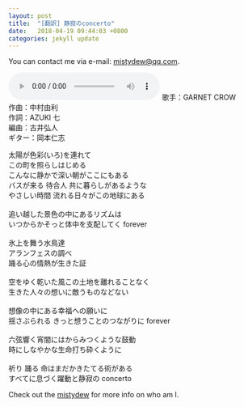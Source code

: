 ```yaml
---
layout: post
title:  "[翻訳] 静寂のconcerto"
date:   2018-04-19 09:44:03 +0800
categories: jekyll update
---
```

You can contact me via e-mail: [mistydew@qq.com](https://en.mail.qq.com).

<audio controls>
  <source src="/music/静寂のconcerto.mp3" type="audio/mpeg">
您的浏览器不支持 audio 元素。
</audio>
歌手：GARNET CROW<br>
作曲：中村由利<br>
作詞：AZUKI 七<br>
編曲：古井弘人<br>
ギター：岡本仁志<br>

太陽が色彩(いろ)を連れて
<br>
この町を照らしはじめる
<br>
こんなに静かで深い朝がここにもある
<br>
バスが来る 待合人 共に暮らしがあるような
<br>
やさしい時間 流れる日々がこの地球にある
<br>
<br>
追い越した景色の中にあるリズムは
<br>
いつからかそっと体中を支配してく forever
<br>
<br>
氷上を舞う水鳥達
<br>
アランフェスの調べ
<br>
踊る心の情熱が生きた証
<br>
<br>
空をゆく乾いた風この土地を離れることなく
<br>
生きた人々の想いに敵うものなどない
<br>
<br>
想像の中にある幸福への願いに
<br>
揺さぶられる きっと想うことのつながりに forever
<br>
<br>
六弦響く宵闇にはからみつくような鼓動
<br>
時にしなやかな生命打ち砕くように
<br>
<br>
祈り 踊る 命はまだかきたてる術がある
<br>
すべてに息づく躍動と静寂の concerto

Check out the [mistydew][md] for more info on who am I.

[md]: http://github.com/mistydew
